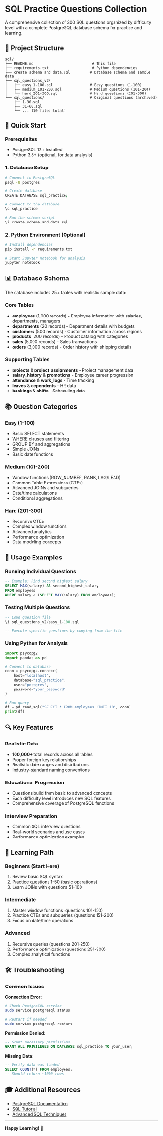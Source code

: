 # SQL Practice Questions Collection

A comprehensive collection of 300 SQL questions organized by difficulty level with a complete PostgreSQL database schema for practice and learning.

## 📁 Project Structure

```
sql/
├── README.md                           # This file
├── requirements.txt                    # Python dependencies
├── create_schema_and_data.sql         # Database schema and sample data
├── sql_questions_v2/
│   ├── easy_1-100.sql                 # Easy questions (1-100)
│   ├── medium_101-200.sql             # Medium questions (101-200)
│   └── hard_201-300.sql               # Hard questions (201-300)
└── sql_questions/                     # Original questions (archived)
    ├── 1-30.sql
    ├── 31-60.sql
    └── ... (10 files total)
```

## 🚀 Quick Start

### Prerequisites
- PostgreSQL 12+ installed
- Python 3.8+ (optional, for data analysis)

### 1. Database Setup

```bash
# Connect to PostgreSQL
psql -U postgres

# Create database
CREATE DATABASE sql_practice;

# Connect to the database
\c sql_practice

# Run the schema script
\i create_schema_and_data.sql
```

### 2. Python Environment (Optional)

```bash
# Install dependencies
pip install -r requirements.txt

# Start Jupyter notebook for analysis
jupyter notebook
```

## 📊 Database Schema

The database includes 25+ tables with realistic sample data:

### Core Tables
- **employees** (1,000 records) - Employee information with salaries, departments, managers
- **departments** (20 records) - Department details with budgets
- **customers** (500 records) - Customer information across regions
- **products** (200 records) - Product catalog with categories
- **sales** (5,000 records) - Sales transactions
- **orders** (3,000 records) - Order history with shipping details

### Supporting Tables
- **projects** & **project_assignments** - Project management data
- **salary_history** & **promotions** - Employee career progression
- **attendance** & **work_logs** - Time tracking
- **leaves** & **dependents** - HR data
- **bookings** & **shifts** - Scheduling data

## 📚 Question Categories

### Easy (1-100)
- Basic SELECT statements
- WHERE clauses and filtering
- GROUP BY and aggregations
- Simple JOINs
- Basic date functions

### Medium (101-200)
- Window functions (ROW_NUMBER, RANK, LAG/LEAD)
- Common Table Expressions (CTEs)
- Advanced JOINs and subqueries
- Date/time calculations
- Conditional aggregations

### Hard (201-300)
- Recursive CTEs
- Complex window functions
- Advanced analytics
- Performance optimization
- Data modeling concepts

## 🎯 Usage Examples

### Running Individual Questions

```sql
-- Example: Find second highest salary
SELECT MAX(salary) AS second_highest_salary
FROM employees 
WHERE salary < (SELECT MAX(salary) FROM employees);
```

### Testing Multiple Questions

```sql
-- Load question file
\i sql_questions_v2/easy_1-100.sql

-- Execute specific questions by copying from the file
```

### Using Python for Analysis

```python
import psycopg2
import pandas as pd

# Connect to database
conn = psycopg2.connect(
    host="localhost",
    database="sql_practice",
    user="postgres",
    password="your_password"
)

# Run query
df = pd.read_sql("SELECT * FROM employees LIMIT 10", conn)
print(df)
```

## 🔍 Key Features

### Realistic Data
- **100,000+** total records across all tables
- Proper foreign key relationships
- Realistic date ranges and distributions
- Industry-standard naming conventions

### Educational Progression
- Questions build from basic to advanced concepts
- Each difficulty level introduces new SQL features
- Comprehensive coverage of PostgreSQL functions

### Interview Preparation
- Common SQL interview questions
- Real-world scenarios and use cases
- Performance optimization examples

## 📖 Learning Path

### Beginners (Start Here)
1. Review basic SQL syntax
2. Practice questions 1-50 (basic operations)
3. Learn JOINs with questions 51-100

### Intermediate
1. Master window functions (questions 101-150)
2. Practice CTEs and subqueries (questions 151-200)
3. Focus on date/time operations

### Advanced
1. Recursive queries (questions 201-250)
2. Performance optimization (questions 251-300)
3. Complex analytical functions

## 🛠️ Troubleshooting

### Common Issues

**Connection Error:**
```bash
# Check PostgreSQL service
sudo service postgresql status

# Restart if needed
sudo service postgresql restart
```

**Permission Denied:**
```sql
-- Grant necessary permissions
GRANT ALL PRIVILEGES ON DATABASE sql_practice TO your_user;
```

**Missing Data:**
```sql
-- Verify data was loaded
SELECT COUNT(*) FROM employees;
-- Should return ~1000 rows
```

## 🎓 Additional Resources

- [PostgreSQL Documentation](https://www.postgresql.org/docs/)
- [SQL Tutorial](https://www.w3schools.com/sql/)
- [Advanced SQL Techniques](https://mode.com/sql-tutorial/)

---

**Happy Learning! 🚀**